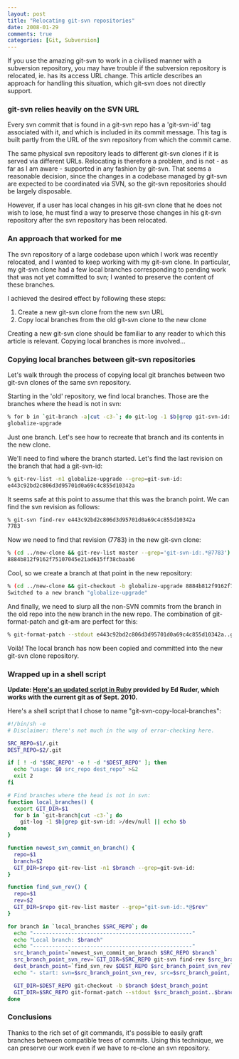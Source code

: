 ```yaml
---
layout: post
title: "Relocating git-svn repositories"
date: 2008-01-29
comments: true
categories: [Git, Subversion]
---
```


If you use the amazing git-svn to work in a civilised manner with a
subversion repository, you may have trouble if the subversion
repository is relocated, ie. has its access URL change.  This article
describes an approach for handling this situation, which git-svn does
not directly support.

<!-- more -->

### git-svn relies heavily on the SVN URL

Every svn commit that is found in a git-svn repo has a 'git-svn-id'
tag associated with it, and which is included in its commit message.
This tag is built partly from the URL of the svn repository from which
the commit came.

The same physical svn repository leads to different git-svn clones if
it is served via different URLs.  Relocating is therefore a problem,
and is not - as far as I am aware - supported in any fashion by
git-svn.  That seems a reasonable decision, since the changes in a
codebase managed by git-svn are expected to be coordinated via SVN, so
the git-svn repositories should be largely disposable.

However, if a user has local changes in his git-svn clone that he does
not wish to lose, he must find a way to preserve those changes in his
git-svn repository after the svn repository has been relocated.

### An approach that worked for me

The svn repository of a large codebase upon which I work was recently
relocated, and I wanted to keep working with my git-svn clone.  In
particular, my git-svn clone had a few local branches corresponding to
pending work that was not yet committed to svn; I wanted to preserve
the content of these branches.

I achieved the desired effect by following these steps:

1.  Create a new git-svn clone from the new svn URL
2.  Copy local branches from the old git-svn clone to the new clone


Creating a new git-svn clone should be familiar to any reader to which
this article is relevant.  Copying local branches is more involved...

### Copying local branches between git-svn repositories

Let's walk through the process of copying local git branches between
two git-svn clones of the same svn repository.

Starting in the 'old' repository, we find local branches.  Those are the branches where the head is not in svn:

```bash
% for b in `git-branch -a|cut -c3-`; do git-log -1 $b|grep git-svn-id: >/dev/null || echo $b; done
globalize-upgrade
```

Just one branch.  Let's see how to recreate that branch and its contents in the new clone.

We'll need to find where the branch started.  Let's find the last
revision on the branch that had a git-svn-id:

```bash
% git-rev-list -n1 globalize-upgrade --grep=git-svn-id:
e443c92bd2c806d3d95701d0a69c4c855d10342a
```

It seems safe at this point to assume that this was the branch point.
We can find the svn revision as follows:

```bash
% git-svn find-rev e443c92bd2c806d3d95701d0a69c4c855d10342a
7783
```

Now we need to find that revision (7783) in the new git-svn clone:

```bash
% (cd ../new-clone && git-rev-list master --grep='git-svn-id:.*@7783')
8884b812f9162f75107045e21ad615ff38cbaab6
```

Cool, so we create a branch at that point in the new repository:

```bash
% (cd ../new-clone && git-checkout -b globalize-upgrade 8884b812f9162f75107045e21ad615ff38cbaab6)
Switched to a new branch "globalize-upgrade"
```

And finally, we need to slurp all the non-SVN commits from the branch in the old repo into the new branch in the new repo.  The combination of git-format-patch and git-am are perfect for this:

```bash
% git-format-patch --stdout e443c92bd2c806d3d95701d0a69c4c855d10342a..globalize-upgrade|(cd ../iss-git2 && git-am)
```

Voilà! The local branch has now been copied and committed into the new git-svn clone repository.

### Wrapped up in a shell script

**Update: [Here's an updated script in Ruby](https://gist.github.com/591602) provided by Ed Ruder, which works with the current git as of Sept. 2010.**

Here's a shell script that I chose to name "git-svn-copy-local-branches":

```bash
#!/bin/sh -e
# Disclaimer: there's not much in the way of error-checking here.

SRC_REPO=$1/.git
DEST_REPO=$2/.git

if [ ! -d "$SRC_REPO" -o ! -d "$DEST_REPO" ]; then
  echo "usage: $0 src_repo dest_repo" >&2
  exit 2
fi

# Find branches where the head is not in svn:
function local_branches() {
  export GIT_DIR=$1
  for b in `git-branch|cut -c3-`; do
    git-log -1 $b|grep git-svn-id: >/dev/null || echo $b
  done
}

function newest_svn_commit_on_branch() {
  repo=$1
  branch=$2
  GIT_DIR=$repo git-rev-list -n1 $branch --grep=git-svn-id:
}

function find_svn_rev() {
  repo=$1
  rev=$2
  GIT_DIR=$repo git-rev-list master --grep="git-svn-id:.*@$rev"
}

for branch in `local_branches $SRC_REPO`; do
  echo "--------------------------------------------------"
  echo "Local branch: $branch"
  echo "--------------------------------------------------"
  src_branch_point=`newest_svn_commit_on_branch $SRC_REPO $branch`
  src_branch_point_svn_rev=`GIT_DIR=$SRC_REPO git-svn find-rev $src_branch_point`
  dest_branch_point=`find_svn_rev $DEST_REPO $src_branch_point_svn_rev`
  echo "- start: svn=$src_branch_point_svn_rev, src=$src_branch_point, dest=$dest_branch_point"

  GIT_DIR=$DEST_REPO git-checkout -b $branch $dest_branch_point
  GIT_DIR=$SRC_REPO git-format-patch --stdout $src_branch_point..$branch|(GIT_DIR=$DEST_REPO git-am)
done
```

### Conclusions

Thanks to the rich set of git commands, it's possible to easily graft branches between compatible trees of commits.  Using this technique, we can preserve our work even if we have to re-clone an svn repository.
